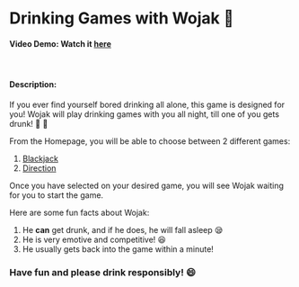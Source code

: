 # Drinking Games with Wojak :beers:
#### **Video Demo:** Watch it [here](https://youtu.be/29UZhpzViaQ)
<br>

#### **Description:**

If you ever find yourself bored drinking all alone, this game is designed for you!
Wojak will play drinking games with you all night, till one of you gets drunk! :beers: :metal:

From the Homepage, you will be able to choose between 2 different games:
1. [Blackjack](docs/Blackjack.md)
2. [Direction](docs/Direction.md)

<!-- ##### Click on the respective games to find out more! -->

Once you have selected on your desired game, you will see Wojak waiting for you to start the game.
<br>

Here are some fun facts about Wojak:
1. He **can** get drunk, and if he does, he will fall asleep :sleepy:
2. He is very emotive and competitive! :laughing:
3. He usually gets back into the game within a minute!

### Have fun and please drink responsibly! :smile:



